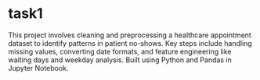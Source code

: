 # task1
This project involves cleaning and preprocessing a healthcare appointment dataset to identify patterns in patient no-shows. Key steps include handling missing values, converting date formats, and feature engineering like waiting days and weekday analysis. Built using Python and Pandas in Jupyter Notebook.
